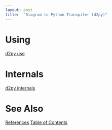 ```yaml
---
layout: post
title:  "Diagram to Python Transpiler (d2py)"
---
```


# Using
[d2py use](https://youtu.be/86aTPe5oQA8)
# Internals
[d2py internals](https://youtu.be/0t6ykSebyZA)

# See Also
[References](https://guitarvydas.github.io/2021/01/14/References.html)
[Table of Contents](https://guitarvydas.github.io/2021/12/10/Table-of-Contents-Dec-01-2021.html)

<script src="https://utteranc.es/client.js" 
        repo="guitarvydas/guitarvydas.github.io" 
        issue-term="pathname" 
        theme="github-light" 
        crossorigin="anonymous" 
        async> 
</script> 
